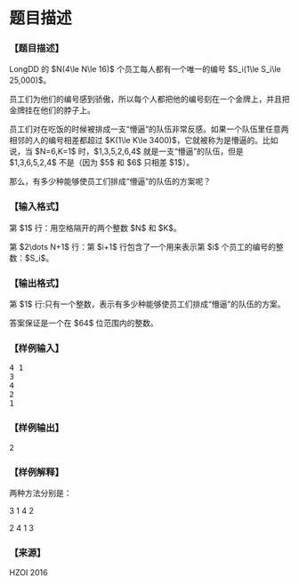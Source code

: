 # 题目描述


<h3>
【题目描述】
</h3>
<p>
LongDD 的 $N(4\le N\le 16)$ 个员工每人都有一个唯一的编号 $S_i(1\le S_i\le 25,000)$。
</p>
<p>
员工们为他们的编号感到骄傲，所以每个人都把他的编号刻在一个金牌上，并且把金牌挂在他们的脖子上。
</p>
<p>
员工们对在吃饭的时候被排成一支“懵逼”的队伍非常反感。如果一个队伍里任意两相邻的人的编号相差都超过 $K(1\le K\le 3400)$，它就被称为是懵逼的。比如说，当 $N=6,K=1$ 时，$1,3,5,2,6,4$ 就是一支“懵逼”的队伍，但是 $1,3,6,5,2,4$ 不是（因为 $5$ 和 $6$ 只相差 $1$）。
</p>
<p>
那么，有多少种能够使员工们排成“懵逼”的队伍的方案呢？
</p>
<h3>
【输入格式】
</h3>
<p>
第 $1$ 行：用空格隔开的两个整数 $N$ 和 $K$。
</p>
<p>
第 $2\dots N+1$ 行：第 $i+1$ 行包含了一个用来表示第 $i$ 个员工的编号的整数：$S_i$。
</p>
<h3>
【输出格式】
</h3>
<p>
第 $1$ 行:只有一个整数，表示有多少种能够使员工们排成“懵逼”的队伍的方案。
</p>
<p>
答案保证是一个在 $64$ 位范围内的整数。
</p>
<h3>
【样例输入】
</h3>
<pre>4 1
3
4
2
1
</pre>
<h3>
【样例输出】
</h3>
<pre>2</pre>
<h3>
【样例解释】
</h3>
<p>
两种方法分别是：
</p>
<p>
3 1 4 2
</p>
<p>
2 4 1 3
</p>
<h3>
【来源】
</h3>
<p>
HZOI 2016
</p>

